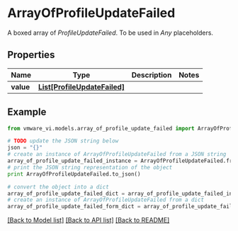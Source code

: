 # ArrayOfProfileUpdateFailed

A boxed array of *ProfileUpdateFailed*. To be used in *Any* placeholders. 

## Properties
Name | Type | Description | Notes
------------ | ------------- | ------------- | -------------
**value** | [**List[ProfileUpdateFailed]**](ProfileUpdateFailed.md) |  | 

## Example

```python
from vmware_vi.models.array_of_profile_update_failed import ArrayOfProfileUpdateFailed

# TODO update the JSON string below
json = "{}"
# create an instance of ArrayOfProfileUpdateFailed from a JSON string
array_of_profile_update_failed_instance = ArrayOfProfileUpdateFailed.from_json(json)
# print the JSON string representation of the object
print ArrayOfProfileUpdateFailed.to_json()

# convert the object into a dict
array_of_profile_update_failed_dict = array_of_profile_update_failed_instance.to_dict()
# create an instance of ArrayOfProfileUpdateFailed from a dict
array_of_profile_update_failed_form_dict = array_of_profile_update_failed.from_dict(array_of_profile_update_failed_dict)
```
[[Back to Model list]](../README.md#documentation-for-models) [[Back to API list]](../README.md#documentation-for-api-endpoints) [[Back to README]](../README.md)


